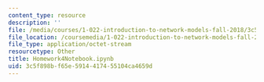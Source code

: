```yaml
---
content_type: resource
description: ''
file: /media/courses/1-022-introduction-to-network-models-fall-2018/3c5f898bf65e5914417455104ca4659d_Homework4Notebook.ipynb
file_location: /coursemedia/1-022-introduction-to-network-models-fall-2018/3c5f898bf65e5914417455104ca4659d_Homework4Notebook.ipynb
file_type: application/octet-stream
resourcetype: Other
title: Homework4Notebook.ipynb
uid: 3c5f898b-f65e-5914-4174-55104ca4659d
---
```

